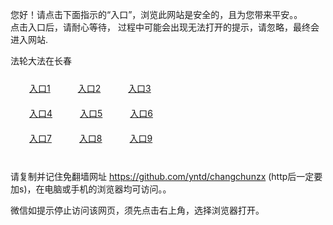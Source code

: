 您好！请点击下面指示的“入口”，浏览此网站是安全的，且为您带来平安。。 <br/>
点击入口后，请耐心等待， 过程中可能会出现无法打开的提示，请忽略，最终会进入网站. </br>

法轮大法在长春<br/>
<div style="padding:10px"><a style="margin:20px" target="_blank" href="https://de31ek4uovbg5.cloudfront.net/2Qpsp?cgcqita" id="ccLink1" rel="nofollow">入口1</a> <a target="_blank" style="margin:20px" href="https://d2tec0wqbs3kfm.cloudfront.net/2Qpsp?qacnzqk" id="ccLink2" rel="nofollow">入口2</a> <a style="margin:20px" target="_blank" href="https://d1isy2gij76gk3.cloudfront.net/2Qpsp?angkf" id="ccLink3" rel="nofollow">入口3</a></div>

<div style="padding:10px" ><a style="margin:20px" target="_blank" href="https://de31ek4uovbg5.cloudfront.net/2Qpsp?cgcqita" id="ccLink4" rel="nofollow">入口4</a> <a style="margin:20px" href="https://d2tec0wqbs3kfm.cloudfront.net/2Qpsp?qacnzqk" target="_blank" id="ccLink5" rel="nofollow">入口5</a> <a style="margin:20px" href="https://d1isy2gij76gk3.cloudfront.net/2Qpsp?angkf" target="_blank" id="ccLink6" rel="nofollow">入口6</a></div>

<div style="padding:10px"><a style="margin:20px" target="_blank" href="https://de31ek4uovbg5.cloudfront.net/2Qpsp?cgcqita" id="ccLink7" rel="nofollow">入口7</a> <a style="margin:20px" href="https://d2tec0wqbs3kfm.cloudfront.net/2Qpsp?qacnzqk" target="_blank" id="ccLink8" rel="nofollow">入口8</a> <a style="margin:20px" target="_blank" href="https://d1isy2gij76gk3.cloudfront.net/2Qpsp?angkf" id="ccLink9" rel="nofollow">入口9</a></div>

<br/>



请复制并记住免翻墙网址 https://github.com/yntd/changchunzx (http后一定要加s)，在电脑或手机的浏览器均可访问。。<br/>

微信如提示停止访问该网页，须先点击右上角，选择浏览器打开。
